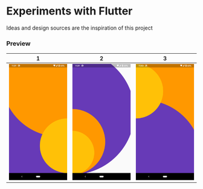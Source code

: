 # Experiments with Flutter

Ideas and design sources are the inspiration of this project

### Preview
1                  |  2                   |  3
:-----------------:|:--------------------:|:-------------------------:
![](preview/1.png) |  ![](preview/2.png)  |  ![](preview/3.png)
